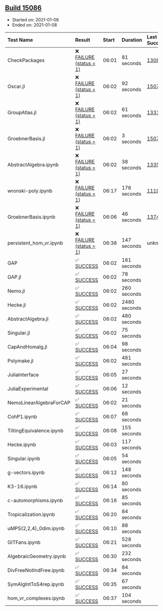 ## [Build 15086](https://oscarci.mathematik.uni-kl.de/job/oscar/15086/)

* Started on: 2021-01-08
* Ended on: 2021-01-08

| Test Name    | Result | Start | Duration | Last Success | First Failure |
|:-------------|:-------|:------|:---------|:-------------|:--------------|
| CheckPackages | ❌ [FAILURE (status = 1)](https://oscarci.mathematik.uni-kl.de/job/oscar/15086/artifact/logs/build-15086/CheckPackages.log) | 06:01 | 81 seconds | [13085](https://oscarci.mathematik.uni-kl.de/job/oscar/13085/) | [13086](https://oscarci.mathematik.uni-kl.de/job/oscar/13086/) |
| Oscar.jl | ❌ [FAILURE (status = 1)](https://oscarci.mathematik.uni-kl.de/job/oscar/15086/artifact/logs/build-15086/Oscar.jl.log) | 06:02 | 92 seconds | [15079](https://oscarci.mathematik.uni-kl.de/job/oscar/15079/) | [15080](https://oscarci.mathematik.uni-kl.de/job/oscar/15080/) |
| GroupAtlas.jl | ❌ [FAILURE (status = 1)](https://oscarci.mathematik.uni-kl.de/job/oscar/15086/artifact/logs/build-15086/GroupAtlas.jl.log) | 06:02 | 61 seconds | [13311](https://oscarci.mathematik.uni-kl.de/job/oscar/13311/) | [13312](https://oscarci.mathematik.uni-kl.de/job/oscar/13312/) |
| GroebnerBasis.jl | ❌ [FAILURE (status = 1)](https://oscarci.mathematik.uni-kl.de/job/oscar/15086/artifact/logs/build-15086/GroebnerBasis.jl.log) | 06:02 | 3 seconds | [15079](https://oscarci.mathematik.uni-kl.de/job/oscar/15079/) | [15080](https://oscarci.mathematik.uni-kl.de/job/oscar/15080/) |
| AbstractAlgebra.ipynb | ❌ [FAILURE (status = 1)](https://oscarci.mathematik.uni-kl.de/job/oscar/15086/artifact/logs/build-15086/AbstractAlgebra.ipynb.log) | 06:02 | 38 seconds | [13355](https://oscarci.mathematik.uni-kl.de/job/oscar/13355/) | [13356](https://oscarci.mathematik.uni-kl.de/job/oscar/13356/) |
| wronski-poly.ipynb | ❌ [FAILURE (status = 1)](https://oscarci.mathematik.uni-kl.de/job/oscar/15086/artifact/logs/build-15086/wronski-poly.ipynb.log) | 06:17 | 176 seconds | [11192](https://oscarci.mathematik.uni-kl.de/job/oscar/11192/) | [11193](https://oscarci.mathematik.uni-kl.de/job/oscar/11193/) |
| GroebnerBasis.ipynb | ❌ [FAILURE (status = 1)](https://oscarci.mathematik.uni-kl.de/job/oscar/15086/artifact/logs/build-15086/GroebnerBasis.ipynb.log) | 06:06 | 46 seconds | [13748](https://oscarci.mathematik.uni-kl.de/job/oscar/13748/) | [13749](https://oscarci.mathematik.uni-kl.de/job/oscar/13749/) |
| persistent_hom_vr.ipynb | ❌ [FAILURE (status = 1)](https://oscarci.mathematik.uni-kl.de/job/oscar/15086/artifact/logs/build-15086/persistent_hom_vr.ipynb.log) | 06:38 | 147 seconds | unknown | unknown |
| GAP | ✅ [SUCCESS](https://oscarci.mathematik.uni-kl.de/job/oscar/15086/artifact/logs/build-15086/GAP.log) | 06:02 | 181 seconds |  |  |
| GAP.jl | ✅ [SUCCESS](https://oscarci.mathematik.uni-kl.de/job/oscar/15086/artifact/logs/build-15086/GAP.jl.log) | 06:02 | 78 seconds |  |  |
| Nemo.jl | ✅ [SUCCESS](https://oscarci.mathematik.uni-kl.de/job/oscar/15086/artifact/logs/build-15086/Nemo.jl.log) | 06:02 | 260 seconds |  |  |
| Hecke.jl | ✅ [SUCCESS](https://oscarci.mathematik.uni-kl.de/job/oscar/15086/artifact/logs/build-15086/Hecke.jl.log) | 06:02 | 2480 seconds |  |  |
| AbstractAlgebra.jl | ✅ [SUCCESS](https://oscarci.mathematik.uni-kl.de/job/oscar/15086/artifact/logs/build-15086/AbstractAlgebra.jl.log) | 06:02 | 480 seconds |  |  |
| Singular.jl | ✅ [SUCCESS](https://oscarci.mathematik.uni-kl.de/job/oscar/15086/artifact/logs/build-15086/Singular.jl.log) | 06:02 | 75 seconds |  |  |
| CapAndHomalg.jl | ✅ [SUCCESS](https://oscarci.mathematik.uni-kl.de/job/oscar/15086/artifact/logs/build-15086/CapAndHomalg.jl.log) | 06:04 | 98 seconds |  |  |
| Polymake.jl | ✅ [SUCCESS](https://oscarci.mathematik.uni-kl.de/job/oscar/15086/artifact/logs/build-15086/Polymake.jl.log) | 06:02 | 481 seconds |  |  |
| JuliaInterface | ✅ [SUCCESS](https://oscarci.mathematik.uni-kl.de/job/oscar/15086/artifact/logs/build-15086/JuliaInterface.log) | 06:05 | 27 seconds |  |  |
| JuliaExperimental | ✅ [SUCCESS](https://oscarci.mathematik.uni-kl.de/job/oscar/15086/artifact/logs/build-15086/JuliaExperimental.log) | 06:06 | 12 seconds |  |  |
| NemoLinearAlgebraForCAP | ✅ [SUCCESS](https://oscarci.mathematik.uni-kl.de/job/oscar/15086/artifact/logs/build-15086/NemoLinearAlgebraForCAP.log) | 06:02 | 21 seconds |  |  |
| CohP1.ipynb | ✅ [SUCCESS](https://oscarci.mathematik.uni-kl.de/job/oscar/15086/artifact/logs/build-15086/CohP1.ipynb.log) | 06:07 | 68 seconds |  |  |
| TiltingEquivalence.ipynb | ✅ [SUCCESS](https://oscarci.mathematik.uni-kl.de/job/oscar/15086/artifact/logs/build-15086/TiltingEquivalence.ipynb.log) | 06:08 | 155 seconds |  |  |
| Hecke.ipynb | ✅ [SUCCESS](https://oscarci.mathematik.uni-kl.de/job/oscar/15086/artifact/logs/build-15086/Hecke.ipynb.log) | 06:03 | 117 seconds |  |  |
| Singular.ipynb | ✅ [SUCCESS](https://oscarci.mathematik.uni-kl.de/job/oscar/15086/artifact/logs/build-15086/Singular.ipynb.log) | 06:05 | 54 seconds |  |  |
| g-vectors.ipynb | ✅ [SUCCESS](https://oscarci.mathematik.uni-kl.de/job/oscar/15086/artifact/logs/build-15086/g-vectors.ipynb.log) | 06:12 | 148 seconds |  |  |
| K3-16.ipynb | ✅ [SUCCESS](https://oscarci.mathematik.uni-kl.de/job/oscar/15086/artifact/logs/build-15086/K3-16.ipynb.log) | 06:14 | 80 seconds |  |  |
| c-automorphisms.ipynb | ✅ [SUCCESS](https://oscarci.mathematik.uni-kl.de/job/oscar/15086/artifact/logs/build-15086/c-automorphisms.ipynb.log) | 06:16 | 85 seconds |  |  |
| Tropicalization.ipynb | ✅ [SUCCESS](https://oscarci.mathematik.uni-kl.de/job/oscar/15086/artifact/logs/build-15086/Tropicalization.ipynb.log) | 06:20 | 84 seconds |  |  |
| uMPS(2,2,4)_0dim.ipynb | ✅ [SUCCESS](https://oscarci.mathematik.uni-kl.de/job/oscar/15086/artifact/logs/build-15086/uMPS-2-2-4-_0dim.ipynb.log) | 06:10 | 88 seconds |  |  |
| GITFans.ipynb | ✅ [SUCCESS](https://oscarci.mathematik.uni-kl.de/job/oscar/15086/artifact/logs/build-15086/GITFans.ipynb.log) | 06:21 | 528 seconds |  |  |
| AlgebraicGeometry.ipynb | ✅ [SUCCESS](https://oscarci.mathematik.uni-kl.de/job/oscar/15086/artifact/logs/build-15086/AlgebraicGeometry.ipynb.log) | 06:30 | 232 seconds |  |  |
| DivFreeNotIndFree.ipynb | ✅ [SUCCESS](https://oscarci.mathematik.uni-kl.de/job/oscar/15086/artifact/logs/build-15086/DivFreeNotIndFree.ipynb.log) | 06:34 | 84 seconds |  |  |
| SymAlgIntToS4rep.ipynb | ✅ [SUCCESS](https://oscarci.mathematik.uni-kl.de/job/oscar/15086/artifact/logs/build-15086/SymAlgIntToS4rep.ipynb.log) | 06:35 | 67 seconds |  |  |
| hom_vr_complexes.ipynb | ✅ [SUCCESS](https://oscarci.mathematik.uni-kl.de/job/oscar/15086/artifact/logs/build-15086/hom_vr_complexes.ipynb.log) | 06:37 | 104 seconds |  |  |
